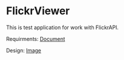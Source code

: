 # FlickrViewer

This is test application for work with FlickrAPI.

Requirments:
[Document](Task.pdf)

Design:
[Image](Design.jpg)


